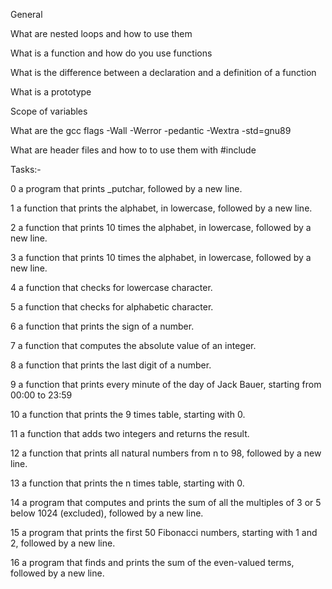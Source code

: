 General

What are nested loops and how to use them

What is a function and how do you use functions

What is the difference between a declaration and a definition of a function

What is a prototype

Scope of variables

What are the gcc flags -Wall -Werror -pedantic -Wextra -std=gnu89

What are header files and how to to use them with #include

Tasks:-

0 a program that prints _putchar, followed by a new line.

1 a function that prints the alphabet, in lowercase, followed by a new line.

2  a function that prints 10 times the alphabet, in lowercase, followed by a new line.

3  a function that prints 10 times the alphabet, in lowercase, followed by a new line.

4 a function that checks for lowercase character.

5  a function that checks for alphabetic character.

6 a function that prints the sign of a number.

7 a function that computes the absolute value of an integer.

8 a function that prints the last digit of a number.

9  a function that prints every minute of the day of Jack Bauer, starting from 00:00 to 23:59

10 a function that prints the 9 times table, starting with 0.

11 a function that adds two integers and returns the result.

12  a function that prints all natural numbers from n to 98, followed by a new line.

13 a function that prints the n times table, starting with 0.

14 a program that computes and prints the sum of all the multiples of 3 or 5 below 1024 (excluded), followed by a new line.

15 a program that prints the first 50 Fibonacci numbers, starting with 1 and 2, followed by a new line.

16 a program that finds and prints the sum of the even-valued terms, followed by a new line.
